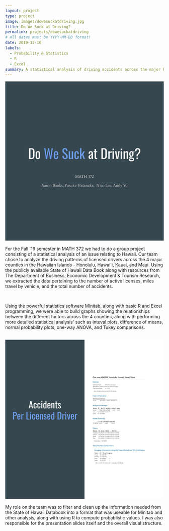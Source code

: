 ```yaml
---
layout: project
type: project
image: images/dowesuckatdriving.jpg
title: Do We Suck at Driving?
permalink: projects/dowesuckatdriving
# All dates must be YYYY-MM-DD format!
date: 2019-12-10
labels:
  - Probability & Statistics
  - R
  - Excel
summary: A statistical analysis of driving accidents across the major Hawaiian Islands.
---
```


<img class="ui medium right floated image" src="../images/dowesuckatdriving.jpg">

For the Fall '19 semester in MATH 372 we had to do a group project consisting of a statistical analysis of an issue relating to Hawaii. Our team chose to analyze the driving patterns of licensed drivers across the 4 major counties in the Hawaiian Islands - Honolulu, Hawai'i, Kauai, and Maui. Using the publicly available State of Hawaii Data Book along with resources from The Department of Business, Economic Development & Tourism Research, we extracted the data pertaining to the number of active licenses, miles travel by vehicle, and the total number of accidents.

<br>

Using the powerful statistics software Minitab, along with basic R and Excel programming, we were able to build graphs showing the relationships between the different factors across the 4 counties, along with performing more detailed statistical analysis' such as inteval plots, difference of means, normal probability plots, one-way ANOVA, and Tukey comparisons.

<br>

<img class="ui medium left floated image" src="../images/drivinganalysis.jpg">

My role on the team was to filter and clean up the information needed from the State of Hawaii Databook into a format that was useable for Minitab and other analysis, along with using R to compute probablistic values. I was also responsible for the presentation slides itself and the overall visual structure.



